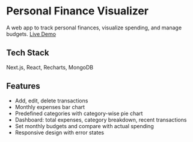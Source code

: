 # Personal Finance Visualizer

A web app to track personal finances, visualize spending, and manage budgets.
[Live Demo](https://finance-visualizer-q89z.vercel.app/)

## Tech Stack

Next.js, React, Recharts, MongoDB

## Features

- Add, edit, delete transactions
- Monthly expenses bar chart
- Predefined categories with category-wise pie chart
- Dashboard: total expenses, category breakdown, recent transactions
- Set monthly budgets and compare with actual spending
- Responsive design with error states

